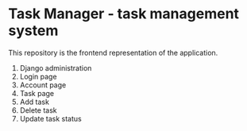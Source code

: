 # Task Manager - task management system

This repository is the frontend representation of the application.

1. Django administration 
2. Login page
3. Account page
4. Task page
5. Add task
6. Delete task
7. Update task status

